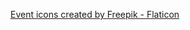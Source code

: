 <a href="https://www.flaticon.com/free-icons/event" title="event icons">Event icons created by Freepik - Flaticon</a>
